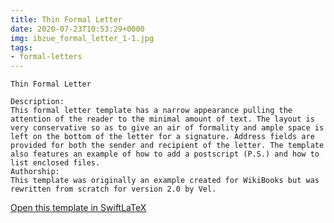 ```yaml
---
title: Thin Formal Letter
date: 2020-07-23T10:53:29+0000
img: ibzue_formal_letter_1-1.jpg
tags:
- formal-letters
---
```

```
Thin Formal Letter

Description:
This formal letter template has a narrow appearance pulling the attention of the reader to the minimal amount of text. The layout is very conservative so as to give an air of formality and ample space is left on the bottom of the letter for a signature. Address fields are provided for both the sender and recipient of the letter. The template also features an example of how to add a postscript (P.S.) and how to list enclosed files.
Authorship:
This template was originally an example created for WikiBooks but was rewritten from scratch for version 2.0 by Vel.
```
[Open this template in SwiftLaTeX](https://www.swiftlatex.com/project.html?import=https://swiftlatex.github.io/LaTeXBoilerPlate/zips/rhhgw_formal_letter_1.zip&import_name=Thin%20Formal%20Letter)
